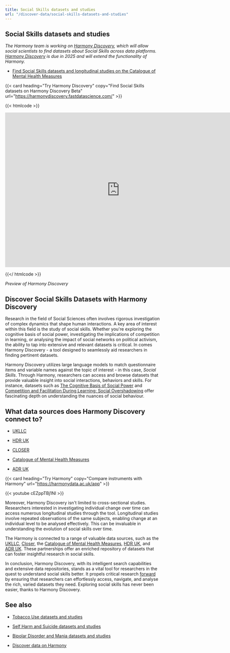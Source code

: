 ```yaml
---
title: Social Skills datasets and studies
url: "/discover-data/social-skills-datasets-and-studies"
---
```


## Social Skills datasets and studies

*The Harmony team is working on [Harmony Discovery](https://harmonydiscovery.fastdatascience.com/), which will allow social scientists to find datasets about Social Skills across data platforms. [Harmony Discovery](https://harmonydiscovery.fastdatascience.com/) is due in 2025 and will extend the functionality of Harmony.*

* [Find Social Skills datasets and longitudinal studies on the Catalogue of Mental Health Measures](https://www.cataloguementalhealth.ac.uk/?content=search&query=Topic:social+skills)


{{< card heading="Try Harmony Discovery" copy="Find Social Skills datasets on Harmony Discovery Beta" url="https://harmonydiscovery.fastdatascience.com/" >}}

{{< htmlcode >}}

<iframe src="https://www.veed.io/embed/b8eb93ee-5cca-4b09-8b5d-34b614cb0f58" width="744" height="504" frameborder="0" title="Thomas Wood's Video - Oct 23, 2024" webkitallowfullscreen mozallowfullscreen allowfullscreen></iframe>

{{</ htmlcode >}}

*Preview of Harmony Discovery*


## Discover Social Skills Datasets with Harmony Discovery

Research in the field of Social Sciences often involves rigorous investigation of complex dynamics that shape human interactions. A key area of interest within this field is the study of social skills. Whether you're exploring the cognitive basis of social power, investigating the implications of competition in learning, or analysing the impact of social networks on political activism, the ability to tap into extensive and relevant datasets is critical. In comes Harmony Discovery - a tool designed to seamlessly aid researchers in finding pertinent datasets. 

Harmony Discovery utilizes large language models to match questionnaire items and variable names against the topic of interest - in this case, _Social Skills_. Through Harmony, researchers can access and browse datasets that provide valuable insight into social interactions, behaviors and skills. For instance, datasets such as [The Cognitive Basis of Social Power](https://reshare.ukdataservice.ac.uk/850260) and [Competition and Facilitation During Learning: Social Overshadowing](https://reshare.ukdataservice.ac.uk/856889) offer fascinating depth on understanding the nuances of social behaviour.

## What data sources does Harmony Discovery connect to?

* [UKLLC](https://explore.ukllc.ac.uk)

* [HDR UK](https://www.healthdatagateway.org/)

* [CLOSER](https://closer.ac.uk/)

* [Catalogue of Mental Health Measures](https://www.cataloguementalhealth.ac.uk/)

* [ADR UK](https://www.adruk.org/data-access/data-catalogue/)

{{< card heading="Try Harmony" copy="Compare instruments with Harmony" url="https://harmonydata.ac.uk/app" >}}

{{< youtube cEZppTBj1NI >}}



Moreover, Harmony Discovery isn't limited to cross-sectional studies. Researchers interested in investigating individual change over time can access numerous longitudinal studies through the tool. Longitudinal studies involve repeated observations of the same subjects, enabling change at an individual level to be analysed effectively. This can be invaluable in understanding the evolution of social skills over time.

The Harmony is connected to a range of valuable data sources, such as the [UKLLC](https://explore.ukllc.ac.uk), [Closer](https://www.closer.ac.uk/), the [Catalogue of Mental Health Measures](https://www.cataloguementalhealth.ac.uk/), [HDR UK](https://www.hdruk.ac.uk/), and [ADR UK](https://www.adruk.org/). These partnerships offer an enriched repository of datasets that can foster insightful research in social skills.

In conclusion, Harmony Discovery, with its intelligent search capabilities and extensive data repositories, stands as a vital tool for researchers in the quest to understand social skills better. It propels critical research [forward](/ai-in-mental-health/harmony-going-forward) by ensuring that researchers can effortlessly access, navigate, and analyse the rich, varied datasets they need. Exploring social skills has never been easier, thanks to Harmony Discovery.

## See also

* [Tobacco Use datasets and studies](/discover-data/tobacco-use-datasets-and-studies)

* [Self Harm and Suicide datasets and studies](/discover-data/self-harm-and-suicide-datasets-and-studies)

* [Bipolar Disorder and Mania datasets and studies](/discover-data/bipolar-disorder-and-mania-datasets-and-studies)

* [Discover data on Harmony](/discover-data/)
